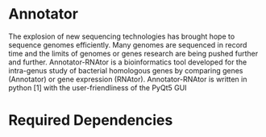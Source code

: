 # Annotator
The explosion of new sequencing technologies has brought hope to sequence genomes efficiently. Many genomes are sequenced in record time and the limits of genomes or genes research are being pushed further and further. Annotator-RNAtor is a bioinformatics tool developed for the intra-genus study of bacterial homologous genes by comparing genes (Annotator) or gene expression (RNAtor). 
Annotator-RNAtor is written in python [1] with the user-friendliness of the PyQt5 GUI
# Required Dependencies


